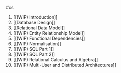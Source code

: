#cs 

1. [[(WIP) Introduction]] 
2. [[Database Design]] 
3. [[Relational Data Model]] 
4. [[(WIP) Entity Relationship Model]] 
5. [[(WIP) Functional Dependencies]] 
6. [[(WIP) Normalisation]] 
7. [[(WIP) SQL Part 1]] 
8. [[(WIP) SQL Part 2]] 
9. [[(WIP) Relational Calculus and Algebra]] 
10. [[(WIP) Multi-User and Distributed Architectures]] 